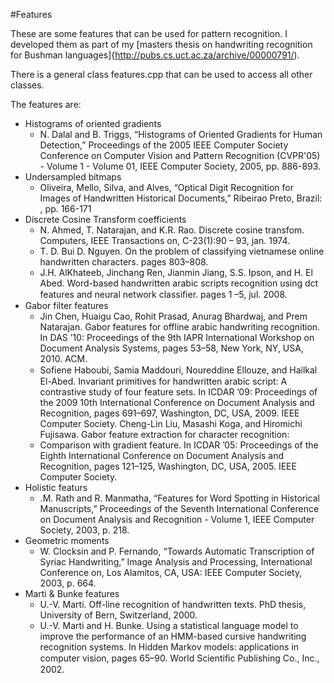 #Features

These are some features that can be used for pattern recognition. I developed them as part of my [masters thesis on handwriting recognition for Bushman languages]{http://pubs.cs.uct.ac.za/archive/00000791/).

There is a general class features.cpp that can be used to access all other classes.

The features are:

* Histograms of oriented gradients
    + N. Dalal and B. Triggs, “Histograms of Oriented Gradients for Human Detection,” Proceedings of the 2005 IEEE Computer Society Conference on Computer Vision and Pattern Recognition (CVPR'05) - Volume 1 - Volume 01, IEEE Computer Society, 2005, pp. 886-893.
* Undersampled bitmaps
    + Oliveira, Mello, Silva, and Alves, “Optical Digit Recognition for Images of Handwritten Historical Documents,”  Ribeirao Preto, Brazil: , pp. 166-171
* Discrete Cosine Transform coefficients
    + N. Ahmed, T. Natarajan, and K.R. Rao. Discrete cosine transfom. Computers, IEEE Transactions on, C-23(1):90 – 93, jan. 1974.
    + T. D. Bui D. Nguyen. On the problem of classifying vietnamese online handwritten characters. pages 803–808.
    + J.H. AlKhateeb, Jinchang Ren, Jianmin Jiang, S.S. Ipson, and H. El Abed. Word-based handwritten arabic scripts recognition using dct features and neural network classiﬁer. pages 1 –5, jul. 2008.
* Gabor filter features
    + Jin Chen, Huaigu Cao, Rohit Prasad, Anurag Bhardwaj, and Prem Natarajan. Gabor features for offline  arabic handwriting recognition. In DAS ’10: Proceedings of the 9th IAPR International Workshop on Document Analysis Systems, pages 53–58, New York, NY, USA, 2010. ACM.
    + Soﬁene Haboubi, Samia Maddouri, Noureddine Ellouze, and Hailkal El-Abed. Invariant primitives for handwritten arabic script: A contrastive study of four feature sets. In ICDAR ’09: Proceedings of the 2009 10th International Conference on Document Analysis and Recognition, pages 691–697, Washington, DC, USA, 2009. IEEE Computer Society. Cheng-Lin Liu, Masashi Koga, and Hiromichi Fujisawa. Gabor feature extraction for character recognition:
    + Comparison with gradient feature. In ICDAR ’05: Proceedings of the Eighth International Conference on Document Analysis and Recognition, pages 121–125, Washington, DC, USA, 2005. IEEE Computer Society.
* Holistic featurs
    + .M. Rath and R. Manmatha, “Features for Word Spotting in Historical Manuscripts,” Proceedings of the Seventh International Conference on Document Analysis and Recognition - Volume 1, IEEE Computer Society, 2003, p. 218.
* Geometric moments
    + W. Clocksin and P. Fernando, “Towards Automatic Transcription of Syriac Handwriting,” Image Analysis and Processing, International Conference on,  Los Alamitos, CA, USA: IEEE Computer Society, 2003, p. 664.
* Marti & Bunke features
    + U.-V. Marti. Off-line recognition of handwritten texts. PhD thesis, University of Bern, Switzerland, 2000.
    + U.-V. Marti and H. Bunke. Using a statistical language model to improve the performance of an HMM-based cursive handwriting recognition systems. In Hidden Markov models: applications in computer vision, pages 65–90. World Scientiﬁc Publishing Co., Inc., 2002.



